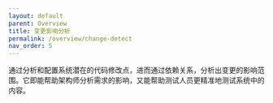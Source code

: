 ```yaml
---
layout: default
parent: Overview
title: 变更影响分析
permalink: /overview/change-detect
nav_order: 5
---
```


通过分析和配置系统潜在的代码修改点，进而通过依赖关系，分析出变更的影响范围。它即能帮助架构师分析需求的影响，又能帮助测试人员更精准地测试系统中的内容。
